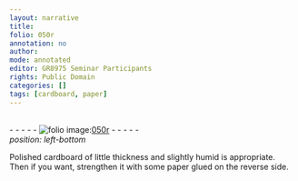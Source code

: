 ```yaml
---
layout: narrative
title: 
folio: 050r
annotation: no
author:
mode: annotated
editor: GR8975 Seminar Participants
rights: Public Domain
categories: []
tags: [cardboard, paper]
---
```


 <br/>- - - - - <a href="http://gallica.bnf.fr/ark:/12148/btv1b10500001g/f105.image"><img src="../assets/photo-icon.png" alt="folio image: " style="display:inline-block; margin-bottom:-3px;"/>050r</a> - - - - - <br/> 
*position: left-bottom*

Polished <span class="material">cardboard</span> of little thickness and slightly humid is appropriate. Then if you want, strengthen it with some <span class="material">paper</span> glued on the reverse side.
 